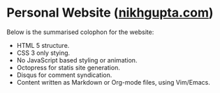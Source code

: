 Personal Website ([nikhgupta.com](http://nikhgupta.com))
========================================================

Below is the summarised colophon for the website:
- HTML 5 structure.
- CSS 3 only stying.
- No JavaScript based styling or animation.
- Octopress for statis site generation.
- Disqus for comment syndication.
- Content written as Markdown or Org-mode files, using Vim/Emacs.
